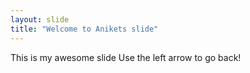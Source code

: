 ```yaml
---
layout: slide
title: "Welcome to Anikets slide"
---
```


This is my awesome slide
Use the left arrow to go back!
